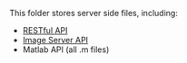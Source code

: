This folder stores server side files, including:

- [RESTful API](https://github.com/lzfxxx/virtual-fitting/blob/master/server/api.py)
- [Image Server API](https://github.com/lzfxxx/virtual-fitting/blob/master/server/imgdb.py)
- Matlab API (all .m files)

